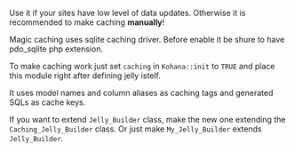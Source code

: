 Use it if your sites have low level of data updates. Otherwise it is recommended to make caching **manually**!

Magic caching uses sqlite caching driver. Before enable it be shure to have pdo_sqlite php extension.

To make caching work just set `caching` in `Kohana::init` to `TRUE` and place this module right after defining jelly istelf.

It uses model names and column aliases as caching tags and generated SQLs as cache keys.

If you want to extend `Jelly_Builder` class, make the new one extending the `Caching_Jelly_Builder` class. Or just make `My_Jelly_Builder` extends `Jelly_Builder`.